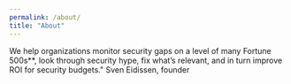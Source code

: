 ```yaml
---
permalink: /about/
title: "About"
---
```


We help organizations monitor security gaps on a level of many Fortune 500s**, 
look through security hype,
fix what’s relevant, 
and in turn improve ROI for security budgets."
Sven Eidissen, founder
